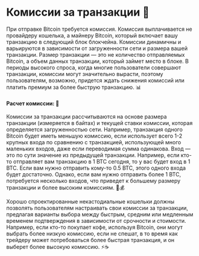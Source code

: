 # Комиссии за транзакции 💸

При отправке Bitcoin требуется комиссия. Комиссия выплачивается не провайдеру кошелька, а майнеру Bitcoin, который включает вашу транзакцию в следующий блок блокчейна. Комиссии динамичны и варьируются в зависимости от загруженности сети и размера вашей транзакции. Размер транзакции — это не количество отправляемых Bitcoin, а объем данных транзакции, который займет место в блоке. В периоды высокого спроса, когда многие пользователи совершают транзакции, комиссии могут значительно вырасти, поэтому пользователям, возможно, придется ждать снижения комиссий или платить премиум за более быструю транзакцию. 📊

#### Расчет комиссии: 🧮

Комиссии за транзакции рассчитываются на основе размера транзакции (измеряется в байтах) и текущей ставки комиссии, которая определяется загруженностью сети. Например, транзакция одного Bitcoin будет иметь меньшую комиссию, если использует всего 1-2 крупных входа по сравнению с транзакцией, использующей много маленьких входов, даже если переводимая сумма одинакова. Вход — это по сути значение из предыдущей транзакции. Например, если кто-то отправляет вам транзакцию в 1 BTC сегодня, то у вас будет вход в 1 BTC. Если вам нужно отправить кому-то 0.5 BTC, этого одного входа будет достаточно. Однако, если вам нужно отправить более 1 BTC, потребуется несколько входов, что приведет к большему размеру транзакции и более высоким комиссиям. 📏💰

Хорошо спроектированные некастодиальные кошельки должны позволять пользователям настраивать свои комиссии за транзакции, предлагая варианты выбора между быстрым, средним или медленным временем подтверждения в зависимости от срочности и стоимости. Например, если кто-то покупает кофе, используя Bitcoin, они могут выбрать более низкую комиссию, если не спешат, в то время как трейдеру может потребоваться более быстрая транзакция, и он выберет более высокую комиссию. ⚡☕️